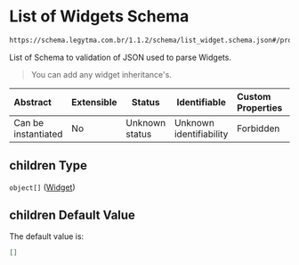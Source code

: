 # List of Widgets Schema

```txt
https://schema.legytma.com.br/1.1.2/schema/list_widget.schema.json#/properties/children
```

List of Schema to validation of JSON used to parse Widgets.


> You can add any widget inheritance's.
>

| Abstract            | Extensible | Status         | Identifiable            | Custom Properties | Additional Properties | Access Restrictions | Defined In                                                                                      |
| :------------------ | ---------- | -------------- | ----------------------- | :---------------- | --------------------- | ------------------- | ----------------------------------------------------------------------------------------------- |
| Can be instantiated | No         | Unknown status | Unknown identifiability | Forbidden         | Allowed               | none                | [grid_view_params.schema.json\*](../schema/grid_view_params.schema.json) |

## children Type

`object[]` ([Widget](list_widget-widget.md))

## children Default Value

The default value is:

```json
[]
```
